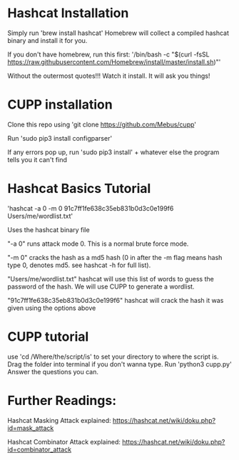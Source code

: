 # Hashcat Installation

Simply run 'brew install hashcat' Homebrew will collect a compiled hashcat binary and install it for you. 

If you don't have homebrew, run this first: '/bin/bash -c "$(curl -fsSL https://raw.githubusercontent.com/Homebrew/install/master/install.sh)"'

Without the outermost quotes!!! Watch it install. It will ask you things!

# CUPP installation

Clone this repo using 'git clone https://github.com/Mebus/cupp'

Run 'sudo pip3 install configparser'

If any errors pop up,
run 'sudo pip3 install' + whatever else the program tells you it can't find 

# Hashcat Basics Tutorial

'hashcat -a 0 -m 0 91c7ff1fe638c35eb831b0d3c0e199f6 Users/me/wordlist.txt'

Uses the hashcat binary file

"-a 0" runs attack mode 0. This is a normal brute force mode. 

"-m 0" cracks the hash as a md5 hash (0 in after the -m flag means hash type 0, denotes md5. see hashcat -h for full list). 

"Users/me/wordlist.txt" hashcat will use this list of words to guess the password of the hash. We will use CUPP to generate a wordlist. 

"91c7ff1fe638c35eb831b0d3c0e199f6" hashcat will crack the hash it was given using the options above

# CUPP tutorial

use 'cd /Where/the/script/is' to set your directory to where the script is. Drag the folder into terminal if you don't wanna type. 
Run 'python3 cupp.py'
Answer the questions you can. 

# Further Readings:

Hashcat Masking Attack explained: https://hashcat.net/wiki/doku.php?id=mask_attack

Hashcat Combinator Attack explained: https://hashcat.net/wiki/doku.php?id=combinator_attack
